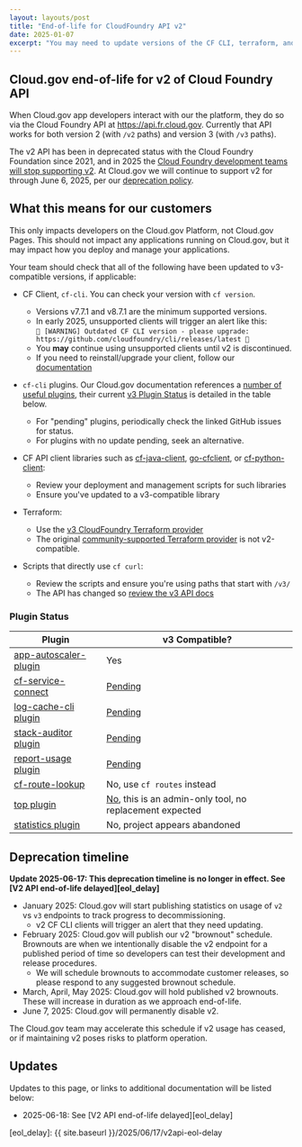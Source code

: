 ```yaml
---
layout: layouts/post
title: "End-of-life for CloudFoundry API v2"
date: 2025-01-07
excerpt: "You may need to update versions of the CF CLI, terraform, and some other tools to support v3"
---
```


## Cloud.gov end-of-life for v2 of Cloud Foundry API

When Cloud.gov app developers interact with our the platform, they
do so via the Cloud Foundry API at <https://api.fr.cloud.gov>. Currently
that API works for both version 2 (with `/v2` paths) and version 3
(with `/v3` paths).

The v2 API has been in deprecated status with the Cloud Foundry
Foundation since 2021, and in 2025 the [Cloud Foundry development
teams will stop supporting v2](https://github.com/cloudfoundry/community/blob/main/toc/rfc/rfc-0032-cfapiv2-eol.md). At Cloud.gov we will continue
to support v2 for through June 6, 2025, per our
[deprecation policy](/docs/technology/responsibilities/#deprecation-policy).

## What this means for our customers

This only impacts developers on the Cloud.gov Platform, not Cloud.gov Pages.
This should not impact any applications running on Cloud.gov, but it may
impact how you deploy and manage your applications.

Your team should check that all of the following have been updated to v3-compatible
versions, if applicable:

- CF Client, `cf-cli`. You can check your version with `cf version`.
  - Versions v7.7.1 and v8.7.1 are the minimum supported versions.
  - In early 2025, unsupported clients will trigger an alert like this: \
    `🚨 [WARNING] Outdated CF CLI version - please upgrade: https://github.com/cloudfoundry/cli/releases/latest 🚨`
  - You **may** continue using unsupported clients until v2 is discontinued.
  - If you need to reinstall/upgrade your client, follow our [documentation](/docs/getting-started/setup/#set-up-the-command-line)
- `cf-cli` plugins. Our Cloud.gov documentation references a [number of useful plugins](docs/management/plugins/), their current [v3 Plugin Status](#plugin-status) is detailed in the table below.

  - For "pending" plugins, periodically check the linked GitHub issues for status.
  - For plugins with no update pending, seek an alternative.

- CF API client libraries such as [cf-java-client](https://github.com/cloudfoundry/cf-java-client), [go-cfclient](https://github.com/cloudfoundry/go-cfclient), or [cf-python-client](https://github.com/cloudfoundry-community/cf-python-client/issues/220):
  - Review your deployment and management scripts for such libraries
  - Ensure you've updated to a v3-compatible library
- Terraform:
  - Use the [v3 CloudFoundry Terraform provider](https://github.com/cloudfoundry/terraform-provider-cloudfoundry)
  - The original [community-supported Terraform provider](https://registry.terraform.io/providers/cloudfoundry-community/cloudfoundry/latest) is not v2-compatible.
- Scripts that directly use `cf curl`:
  - Review the scripts and ensure you're using paths that start with `/v3/`
  - The API has changed so [review the v3 API docs](https://v3-apidocs.cloudfoundry.org/)

### Plugin Status

| Plugin                                                                             | v3 Compatible?                                                                                                          |
| ---------------------------------------------------------------------------------- | ----------------------------------------------------------------------------------------------------------------------- |
| [app-autoscaler-plugin](https://github.com/cloudfoundry/app-autoscaler-cli-plugin) | Yes                                                                                                                     |
| [cf-service-connect](https://github.com/cloud-gov/cf-service-connect)              | [Pending](https://github.com/cloud-gov/cf-service-connect/issues/83)                                                    |
| [log-cache-cli plugin](https://github.com/cloudfoundry/log-cache-cli/issues/275)   | [Pending](https://github.com/cloudfoundry/log-cache-cli/issues/275)                                                     |
| [stack-auditor plugin](https://github.com/cloudfoundry/stack-auditor/issues/86)    | [Pending](https://github.com/cloudfoundry/stack-auditor/issues/86)                                                      |
| [report-usage plugin](https://github.com/aegershman/cf-report-usage-plugin)        | [Pending](https://github.com/aegershman/cf-report-usage-plugin/issues/137)                                              |
| [cf-route-lookup](https://github.com/cloud-gov/cf-route-lookup)                    | No, use `cf routes` instead                                                                                             |
| [top plugin](https://github.com/ECSTeam/cloudfoundry-top-plugin)                   | [No](https://github.com/ECSTeam/cloudfoundry-top-plugin/issues/21), this is an admin-only tool, no replacement expected |
| [statistics plugin](https://github.com/swisscom/cf-statistics-plugin)              | No, project appears abandoned                                                                                           |

## Deprecation timeline

**Update 2025-06-17: This deprecation timeline is no longer in effect. See [V2 API end-of-life delayed][eol_delay]**

- January 2025: Cloud.gov will start publishing statistics on usage of `v2` vs `v3` endpoints to track progress to decommissioning.
  - v2 CF CLI clients will trigger an alert that they need updating.
- February 2025: Cloud.gov will publish our v2 "brownout" schedule. Brownouts are when we intentionally disable the
  v2 endpoint for a published period of time so developers can test their development and release procedures.
  - We will schedule brownouts to accommodate customer releases, so please respond to any suggested brownout schedule.
- March, April, May 2025: Cloud.gov will hold published v2 brownouts. These will increase in duration as we approach end-of-life.
- June 7, 2025: Cloud.gov will permanently disable v2.

The Cloud.gov team may accelerate this schedule if v2 usage has ceased, or if maintaining v2 poses risks to platform operation.

## Updates

Updates to this page, or links to additional documentation will be listed below:

* 2025-06-18: See [V2 API end-of-life delayed][eol_delay]

[eol_delay]: {{ site.baseurl }}/2025/06/17/v2api-eol-delay
